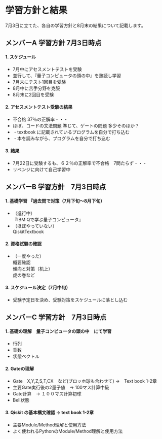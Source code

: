 # 学習方針と結果

7月3日に立てた、各自の学習方針と8月末の結果について記載します。

## メンバーA 学習方針 7月3日時点

#### 1. スケジュール

- 7月中にアセスメントテストを受験
- 並行して、『量子コンピュータの頭の中』を熟読し学習
- 7月末にテスト1回目を受験
- 8月中に苦手分野を克服
- 8月末に2回目を受験

#### 2. アセスメントテスト受験の結果

- 不合格 37％の正解率・・・
- ほぼ、コードの文法問題 準じて、ゲートの問題 多少そのほか？
- ・textbook に記載されているプログラムを自分で打ち込む
- ・本を読みながら、プログラムを自分で打ち込む

#### 3. 結果　

- 7月22日に受験するも、６２％の正解率で不合格　7問たらず・・・
- リベンジに向けて自己学習中

## メンバーB 学習方針　7月3日時点

#### 1. 基礎学習 『過去問で対策（7月下旬〜8月下旬）<br>

- （進行中）<br>
『IBM Qで学ぶ量子コンピュータ』 <br>
- （ほぼやっていない）<br>
QiskitTextbook
  
#### 2. 資格試験の確認

- （一度やった） <br>
概要確認 <br>
傾向と対策（机上） <br>
虎の巻など <br>

#### 3. スケジュール決定（7月中旬）<br>
- 受験予定日を決め、受験対策をスケジュールに落とし込む

## メンバーC 学習方針　7月3日時点

#### 1. 基礎の理解　量子コンピュータの頭の中　にて学習
- 行列	
- 乗数
- 状態ベクトル

#### 2. Gateの理解　
- Gate　X,Y,Z,S,T,CX　など(ブロッホ球も合わせて) →　Text book 1-2章
- 主要Gate実行後の2量子値　→ 100マス計算中級
- Gate計算　→ １００マス計算初球
- Bell状態

#### 3. Qiskit の基本構文確認 → text book 1-2章
- 主要Module/Method理解と使用方法
- よく使われるPythonのModule/Method理解と使用方法
